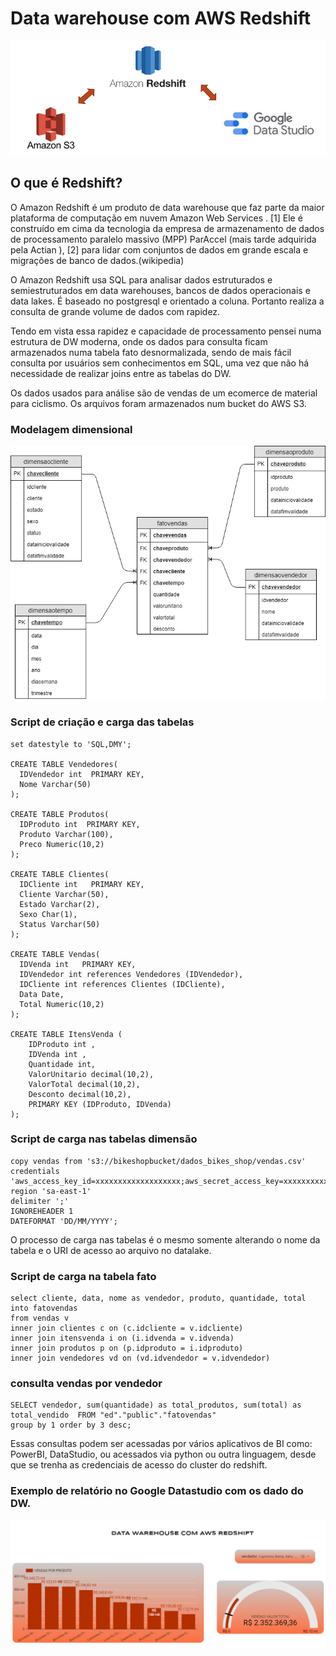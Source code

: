 # Data warehouse com AWS Redshift
![modelagem domensional dw](https://github.com/ManoelCabral1/Prints/blob/main/redshift.png)

## O que é Redshift?
O Amazon Redshift é um produto de data warehouse que faz parte da maior plataforma de computação em nuvem Amazon Web Services . [1] Ele é construído em cima da tecnologia da empresa de armazenamento de dados de processamento paralelo massivo (MPP) ParAccel (mais tarde adquirida pela Actian ), [2] para lidar com conjuntos de dados em grande escala e migrações de banco de dados.(wikipedia)

O Amazon Redshift usa SQL para analisar dados estruturados e semiestruturados em data warehouses, bancos de dados operacionais e data lakes. É baseado no postgresql e orientado a coluna. Portanto realiza a consulta de grande volume de dados com rapidez.

Tendo em vista essa rapidez e capacidade de processamento pensei numa estrutura de DW moderna, onde os dados para consulta ficam armazenados numa tabela fato desnormalizada, sendo de mais fácil consulta por usuários sem conhecimentos em SQL, uma vez que não há necessidade de realizar joins entre as tabelas do DW.

Os dados usados para análise são de vendas de um ecomerce de material para ciclismo. Os arquivos foram armazenados num bucket do AWS S3.

### Modelagem dimensional
![modelagem domensional dw](https://github.com/ManoelCabral1/Prints/blob/main/dimensional.png)

### Script de criação e carga das tabelas

```
set datestyle to 'SQL,DMY';

CREATE TABLE Vendedores(
  IDVendedor int  PRIMARY KEY,
  Nome Varchar(50)
);

CREATE TABLE Produtos(
  IDProduto int  PRIMARY KEY,
  Produto Varchar(100),
  Preco Numeric(10,2)
);

CREATE TABLE Clientes(
  IDCliente int   PRIMARY KEY,
  Cliente Varchar(50),
  Estado Varchar(2),
  Sexo Char(1),
  Status Varchar(50)
);

CREATE TABLE Vendas(
  IDVenda int   PRIMARY KEY,
  IDVendedor int references Vendedores (IDVendedor),
  IDCliente int references Clientes (IDCliente),
  Data Date,
  Total Numeric(10,2)
);

CREATE TABLE ItensVenda (
    IDProduto int ,
    IDVenda int ,
    Quantidade int,
    ValorUnitario decimal(10,2),
    ValorTotal decimal(10,2),
	Desconto decimal(10,2),
    PRIMARY KEY (IDProduto, IDVenda)
);
```

### Script de carga nas tabelas dimensão

```
copy vendas from 's3://bikeshopbucket/dados_bikes_shop/vendas.csv'
credentials 'aws_access_key_id=xxxxxxxxxxxxxxxxxxx;aws_secret_access_key=xxxxxxxxxxxxxxxxxxxxxx'
region 'sa-east-1'
delimiter ';'
IGNOREHEADER 1
DATEFORMAT 'DD/MM/YYYY';

```
O processo de carga nas tabelas é o mesmo somente alterando o nome da tabela e o URI de acesso ao arquivo no datalake.
### Script de carga na tabela fato

```
select cliente, data, nome as vendedor, produto, quantidade, total 
into fatovendas
from vendas v
inner join clientes c on (c.idcliente = v.idcliente)
inner join itensvenda i on (i.idvenda = v.idvenda)
inner join produtos p on (p.idproduto = i.idproduto)
inner join vendedores vd on (vd.idvendedor = v.idvendedor)
```
### consulta vendas por vendedor

```
SELECT vendedor, sum(quantidade) as total_produtos, sum(total) as total_vendido  FROM "ed"."public"."fatovendas"
group by 1 order by 3 desc;
```
Essas consultas podem ser acessadas por vários aplicativos de BI como: PowerBI, DataStudio, ou acessados via python ou outra linguagem, desde que se trenha as credenciais de acesso do cluster do redshift.

### Exemplo de relatório no Google Datastudio com os dado do DW.
![relatório](https://github.com/ManoelCabral1/Prints/blob/main/redshift-1.png)

